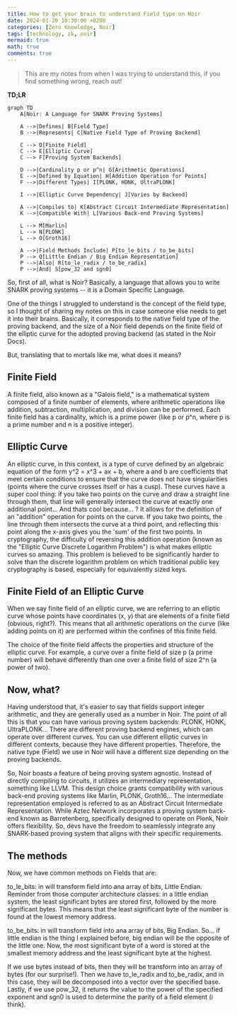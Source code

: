 ```yaml
---
title: How to get your brain to understand Field type on Noir
date: 2024-01-20 10:30:00 +0200
categories: [Zero Knowledge, Noir]
tags: [technology, zk, noir]
mermaid: true
math: true
comments: true
---
```

> This are my notes from when I was trying to understand this, if you find something wrong, reach out!

**TD;LR**

```mermaid
graph TD
    A[Noir: A Language for SNARK Proving Systems]
    
    A -->|Defines| B[Field Type]
    B -->|Represents| C[Native Field Type of Proving Backend]
    
    C --> D[Finite Field]
    C --> E[Elliptic Curve]
    C --> F[Proving System Backends]

    D -->|Cardinality p or p^n| G[Arithmetic Operations]
    E -->|Defined by Equation| H[Addition Operation for Points]
    F -->|Different Types| I[PLONK, HONK, UltraPLONK]
    
    I -->|Elliptic Curve Dependency| J[Varies by Backend]
    
    A -->|Compiles to| K[Abstract Circuit Intermediate Representation]
    K -->|Compatible With| L[Various Back-end Proving Systems]
    
    L --> M[Marlin]
    L --> N[PLONK]
    L --> O[Groth16]
    
    A -->|Field Methods Include| P[to_le_bits / to_be_bits]
    P --> Q[Little Endian / Big Endian Representation]
    P -->|Also| R[to_le_radix / to_be_radix]
    P -->|And| S[pow_32 and sgn0]

```

So, first of all, what is Noir? Basically, a language that allows you to write SNARK proving systems -- it is a Domain Specific Language.

One of the things I struggled to understand is the concept of the field type, so I thought of sharing my notes on this in case someone else needs to get it into their brains. Basically, it corresponds to the native field type of the proving backend, and the size of a Noir field depends on the finite field of the elliptic curve for the adopted proving backend (as stated in the Noir Docs).

But, translating that to mortals like me, what does it means?
## Finite Field
A finite field, also known as a "Galois field," is a mathematical system composed of a finite number of elements, where arithmetic operations like addition, subtraction, multiplication, and division can be performed. Each finite field has a cardinality, which is a prime power (like p or p^n, where p is a prime number and n is a positive integer).

## Elliptic Curve
An elliptic curve, in this context, is a type of curve defined by an algebraic equation of the form y^2 = x^3 + ax + b, where a and b are coefficients that meet certain conditions to ensure that the curve does not have singularities (points where the curve crosses itself or has a cusp). These curves have a super cool thing: if you take two points on the curve and draw a straight line through them, that line will generally intersect the curve at exactly one additional point... And thats cool because... ? It allows for the definition of an "addition" operation for points on the curve. If you take two points, the line through them intersects the curve at a third point, and reflecting this point along the x-axis gives you the 'sum' of the first two points. In cryptography, the difficulty of reversing this addition operation (known as the "Elliptic Curve Discrete Logarithm Problem") is what makes elliptic curves so amazing. This problem is believed to be significantly harder to solve than the discrete logarithm problem on which traditional public key cryptography is based, especially for equivalently sized keys.

## Finite Field of an Elliptic Curve
When we say finite field of an elliptic curve, we are referring to an elliptic curve whose points have coordinates (x, y) that are elements of a finite field (obvious, right?). This means that all arithmetic operations on the curve (like adding points on it) are performed within the confines of this finite field.

The choice of the finite field affects the properties and structure of the elliptic curve. For example, a curve over a finite field of size p (a prime number) will behave differently than one over a finite field of size 2^n (a power of two).

## Now, what?
Having understood that, it's easier to say that fields support integer arithmetic, and they are generally used as a number in Noir. The point of all this is that you can have various proving system backends: PLONK, HONK, UltraPLONK... There are different proving backend engines, which can operate over different curves. You can use different elliptic curves in different contexts, because they have different properties. Therefore, the native type (Field) we use in Noir will have a different size depending on the proving backends.

So, Noir boasts a feature of being proving system agnostic. Instead of directly compiling to circuits, it utilizes an intermediary representation, something like LLVM. This design choice grants compatibility with various back-end proving systems like Marlin, PLONK, Groth16... The intermediate representation employed is referred to as an Abstract Circuit Intermediate Representation. While Aztec Network incorporates a proving system back-end known as Barretenberg, specifically designed to operate on Plonk, Noir offers flexibility. So, devs have the freedom to seamlessly integrate any SNARK-based proving system that aligns with their specific requirements.

## The methods
Now, we have common methods on Fields that are:

to_le_bits: in will transform field into ana array of bits, Little Endian.
Reminder from those computer architecture classes: in a little endian system, the least significant bytes are stored first, followed by the more significant bytes. This means that the least significant byte of the number is found at the lowest memory address.

to_be_bits: in will transform field into ana array of bits, Big Endian.
So... if little endian is the thing I explained before, big endian will be the opposite of the little one. Now, the most significant byte of a word is stored at the smallest memory address and the least significant byte at the highest.

If we use bytes instead of bits, then they will be transform into an array of bytes (for our surprise!). Then we have to_le_radix and to_be_radix, and in this case, they will be decomposed into a vector over the specified base. Lastly, if we use pow_32, it returns the value to the power of the specified exponent and sgn0 is used to determine the parity of a field element (i think).
